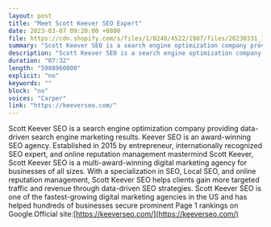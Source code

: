 ```yaml
---
layout: post
title: "Meet Scott Keever SEO Expert"
date: 2023-03-07 09:20:00 +0800
file: https://cdn.shopify.com/s/files/1/0248/4522/1987/files/20230331_1.mp3?v=1680219678
summary: "Scott Keever SEO is a search engine optimization company providing data-driven search engine marketing results. Keever SEO is an award-winning SEO agency. Established in 2015 by entrepreneur, internationally recognized SEO expert, and online reputation management mastermind Scott Keever, Scott Keever SEO is a multi-award-winning digital marketing agency for businesses of all sizes. With a specialization in SEO, Local SEO, and online reputation management, Scott Keever SEO helps clients gain more targeted traffic and revenue through data-driven SEO strategies. Scott Keever SEO is one of the fastest-growing digital marketing agencies in the US and has helped hundreds of businesses secure prominent Page 1 rankings on Google."
description: "Scott Keever SEO is a search engine optimization company providing data-driven search engine marketing results. Keever SEO is an award-winning SEO agency. Established in 2015 by entrepreneur, internationally recognized SEO expert, and online reputation management mastermind Scott Keever, Scott Keever SEO is a multi-award-winning digital marketing agency for businesses of all sizes. With a specialization in SEO, Local SEO, and online reputation management, Scott Keever SEO helps clients gain more targeted traffic and revenue through data-driven SEO strategies. Scott Keever SEO is one of the fastest-growing digital marketing agencies in the US and has helped hundreds of businesses secure prominent Page 1 rankings on Google.Official site:<a href='https://keeverseo.com/'>https://keeverseo.com/</a> "
duration: "07:32"
length: "5988960000"
explicit: "no"
keywords: ""
block: "no"
voices: "Carper"
link: "https://keeverseo.com/"
---
```


Scott Keever SEO is a search engine optimization company providing data-driven search engine marketing results. Keever SEO is an award-winning SEO agency. Established in 2015 by entrepreneur, internationally recognized SEO expert, and online reputation management mastermind Scott Keever, Scott Keever SEO is a multi-award-winning digital marketing agency for businesses of all sizes. With a specialization in SEO, Local SEO, and online reputation management, Scott Keever SEO helps clients gain more targeted traffic and revenue through data-driven SEO strategies. Scott Keever SEO is one of the fastest-growing digital marketing agencies in the US and has helped hundreds of businesses secure prominent Page 1 rankings on Google.Official site:[https://keeverseo.com/](https://keeverseo.com/)
